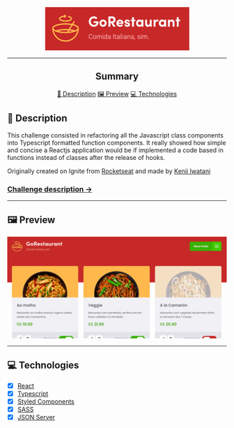 <section align="center">
    <img width="331px" height="99px" src="./src/assets/logo.png" />
</section>

---

<h2 align="center">Summary</h2>

<p align="center">
    <a href="#description">📙 Description</a>
    <a href="#preview">🖼️ Preview</a>
    <a href="#technologies">💻 Technologies</a>
</p>

<H2 id="about">📙 Description</H2>

<p>This challenge consisted in refactoring all the Javascript class components into Typescript formatted function components. It really showed how simple and concise a Reactjs application would be if implemented a code based in functions instead of classes after the release of hooks.</p>
<p>Originally created on Ignite from <a href="https://www.rocketseat.com.br/">Rocketseat</a> and made by <a href="https://www.linkedin.com/in/kleverson-kenji-iwatani/">Kenji Iwatani</a></p>

<p>
    <h3><a href="https://www.notion.so/Desafio-02-Refactoring-de-classes-e-typescript-4571541e7f8c4799bd191b6cfb53802c">Challenge description &rarr;</a></h3>
</p>

---

<H2 id="preview">🖼️ Preview</H2>

<section align="center">
    <img alt="Website overview" src="./src/assets/preview.gif"/>
</section>

---

<H2 id="technologies">💻 Technologies</H2>

- [x] <a href="https://reactjs.org/">React</a>
- [x] <a href="https://www.typescriptlang.org/">Typescript</a>
- [x] <a href="https://styled-components.com/">Styled Components</a>
- [x] <a href="https://sass-lang.com/">SASS</a>
- [x] <a href="https://www.npmjs.com/package/json-server">JSON Server</a>
